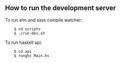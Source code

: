 ## How to run the development server

To run elm and sass compile watcher:
```shell
    $ cd scripts
    $ ./run-dev.sh
```

To run haskell api:
```shell
    $ cd api
    $ runghc Main.hs
```